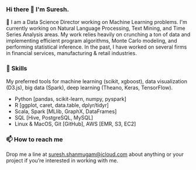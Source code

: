 ### Hi there 👋 I'm Suresh. 

🔭 I am a Data Science Director working on Machine Learning problems. I'm currently working on Natural Language Processing, Text Mining, and Time Series Analysis areas. My work relies heavily on crunching a ton of data and implementing efficient program algorithms, Monte Carlo modeling, and performing statistical inference. In the past, I have worked on several firms in financial services, manufacturing & retail industries.

### 🌱 Skills
My preferred tools for machine learning (scikit, xgboost), data visualization (D3.js), big data (Spark), deep learning (Theano, Keras, TensorFlow).

  * Python [pandas, scikit-learn, numpy, pyspark]
  * R [ggplot, caret, data.table, dplyr/tidyr]
  * Scala, Spark [MLlib, GraphX, DataFrames]
  * SQL [Hive, PostgreSQL, MySQL]
  * Linux & MacOS, Git [GitHub], AWS [EMR, S3, EC2]

### 📫 How to reach me
Drop me a line at suresh.shanmugam@icloud.com about anything or your project if you’re interested in working with me.
